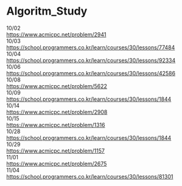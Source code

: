 # Algoritm_Study
10/02<br>
https://www.acmicpc.net/problem/2941<br>
10/03<br>
https://school.programmers.co.kr/learn/courses/30/lessons/77484<br>
10/04<br>
https://school.programmers.co.kr/learn/courses/30/lessons/92334<br>
10/06<br>
https://school.programmers.co.kr/learn/courses/30/lessons/42586<br>
10/08<br>
https://www.acmicpc.net/problem/5622<br>
10/09<br>
https://school.programmers.co.kr/learn/courses/30/lessons/1844<br>
10/14<br>
https://www.acmicpc.net/problem/2908<br>
10/15<br>
https://www.acmicpc.net/problem/1316<br>
10/28<br>
https://school.programmers.co.kr/learn/courses/30/lessons/1844<br>
10/29<br>
https://www.acmicpc.net/problem/1157<br>
11/01<br>
https://www.acmicpc.net/problem/2675<br>
11/04<br>
https://school.programmers.co.kr/learn/courses/30/lessons/81301
